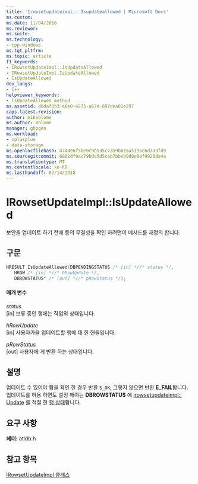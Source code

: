 ```yaml
---
title: 'Irowsetupdateimpl:: Isupdateallowed | Microsoft Docs'
ms.custom: 
ms.date: 11/04/2016
ms.reviewer: 
ms.suite: 
ms.technology:
- cpp-windows
ms.tgt_pltfrm: 
ms.topic: article
f1_keywords:
- IRowsetUpdateImpl::IsUpdateAllowed
- IRowsetUpdateImpl.IsUpdateAllowed
- IsUpdateAllowed
dev_langs:
- C++
helpviewer_keywords:
- IsUpdateAllowed method
ms.assetid: d6daf3b3-a8e0-4275-a67d-897dea01e297
caps.latest.revision: 
author: mikeblome
ms.author: mblome
manager: ghogen
ms.workload:
- cplusplus
- data-storage
ms.openlocfilehash: 4744e6f5be9c9b535c7359b615a5195c6da33fd9
ms.sourcegitcommit: 6002df0ac79bde5d5cab7bbeb9d8e0ef9920da4a
ms.translationtype: MT
ms.contentlocale: ko-KR
ms.lasthandoff: 02/14/2018
---
```

# <a name="irowsetupdateimplisupdateallowed"></a>IRowsetUpdateImpl::IsUpdateAllowed
보안을 업데이트 하기 전에 등의 무결성을 확인 하려면이 메서드를 재정의 합니다.  
  
## <a name="syntax"></a>구문  
  
```cpp
HRESULT IsUpdateAllowed(DBPENDINGSTATUS /* [in] *//* status */,  
   HROW /* [in] *//* hRowUpdate */,  
   DBROWSTATUS* /* [out] *//* pRowStatus */);  
```  
  
#### <a name="parameters"></a>매개 변수  
 *status*  
 [in] 보류 중인 행에는 작업의 상태입니다.  
  
 *hRowUpdate*  
 [in] 사용자가을 업데이트할 행에 대 한 핸들입니다.  
  
 *pRowStatus*  
 [out] 사용자에 게 반환 하는 상태입니다.  
  
## <a name="remarks"></a>설명  
 업데이트 수 있어야 함을 확인 한 경우 반환 `S_OK`; 그렇지 않으면 반환 **E_FAIL**합니다. 업데이트를 허용 하면도 설정 해야는 **DBROWSTATUS** 에 [irowsetupdateimpl:: Update](../../data/oledb/irowsetupdateimpl-update.md) 를 적절 한 [행 상태](https://msdn.microsoft.com/en-us/library/ms722752.aspx)합니다.  
  
## <a name="requirements"></a>요구 사항  
 **헤더:** atldb.h  
  
## <a name="see-also"></a>참고 항목  
 [IRowsetUpdateImpl 클래스](../../data/oledb/irowsetupdateimpl-class.md)